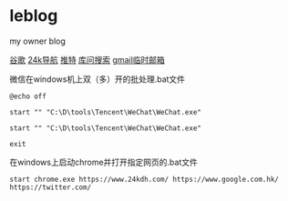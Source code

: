 # leblog
my owner blog

[谷歌](https://www.google.com.hk/)
[24k导航](https://www.24kdh.com/)
[推特](https://twitter.com/home)
[库问搜索](http://www.koovin.com/)
[gmail临时邮箱](https://smailpro.com/advanced)

微信在windows机上双（多）开的批处理.bat文件
~~~
@echo off

start "" "C:\D\tools\Tencent\WeChat\WeChat.exe"

start "" "C:\D\tools\Tencent\WeChat\WeChat.exe"

exit
~~~

在windows上启动chrome并打开指定网页的.bat文件
~~~
start chrome.exe https://www.24kdh.com/ https://www.google.com.hk/ https://twitter.com/
~~~
